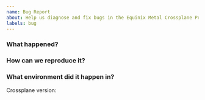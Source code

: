 ```yaml
---
name: Bug Report
about: Help us diagnose and fix bugs in the Equinix Metal Crossplane Provider
labels: bug
---
```

<!--
Thank you for helping to improve Crossplane!

Please be sure to search for open issues before raising a new one. We use issues
for bug reports and feature requests. Please reach out at https://slack.equinixmetal.com/
and https://slack.crossplane.io/ for questions and discussion.
-->

### What happened?
<!--
Please let us know what behaviour you expected and how the provider diverged from
that behaviour.
-->


### How can we reproduce it?
<!--
Help us to reproduce your bug as succinctly and precisely as possible. Artifacts
such as example manifests or a script that triggers the issue are highly
appreciated!
-->

### What environment did it happen in?
Crossplane version: 

<!--
Include at least the version or commit of Crossplane you were running. Consider
also including your:

* Equinix Metal hardware configuration
* Kubernetes version (use `kubectl version`)
* Kubernetes distribution (e.g. Tectonic, GKE, OpenShift)
* OS (e.g. from /etc/os-release)
* Kernel (e.g. `uname -a`)
-->
